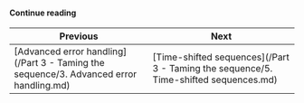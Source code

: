 


#### Continue reading

| Previous | Next |
| --- | --- |
| [Advanced error handling](/Part 3 - Taming the sequence/3. Advanced error handling.md) | [Time-shifted sequences](/Part 3 - Taming the sequence/5. Time-shifted sequences.md) |
